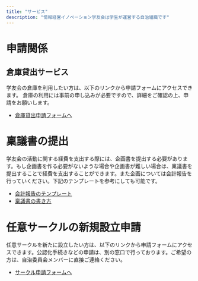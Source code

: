 ```yaml
---
title: "サービス"
description: "情報経営イノベーション学友会は学生が運営する自治組織です"
---
```


# 申請関係

## 倉庫貸出サービス

学友会の倉庫を利用したい方は、以下のリンクから申請フォームにアクセスできます。 倉庫の利用には事前の申し込みが必要ですので、詳細をご確認の上、申請をお願いします。

- [倉庫貸出申請フォームへ](https://rental.i-u.io/)

# 稟議書の提出

学友会の活動に関する経費を支出する際には、企画書を提出する必要があります。もし企画書を作る必要がないような場合や企画書が難しい場合は、稟議書を提出することで経費を支出することができます。また企画については会計報告を行っていください。下記のテンプレートを参考にしても可能です。

- [会計報告のテンプレート](https://docs.google.com/spreadsheets/d/1x4Fn1Df85Lc7d06ajZAT8pFH75185if5o8tOnn8L8d8/edit?usp=sharing)
- [稟議書の書き方](https://docs.google.com/document/d/10ySEfpbsVUqxzvTOzvlUcFHDR-HfC95VK7NmNeSDFcE/edit?usp=sharing)

# 任意サークルの新規設立申請

任意サークルを新たに設立したい方は、以下のリンクから申請フォームにアクセスできます。公認化手続きなどの申請は、別の窓口で行っております。ご希望の方は、自治委員会メンバーに直接ご連絡ください。

- [サークル申請フォームへ](https://docs.google.com/forms/d/e/1FAIpQLSeH4nI9CdjdpADy8KLjiugBdH0kcb8GlYn4S34AcCeUEfZgRQ/viewform)
